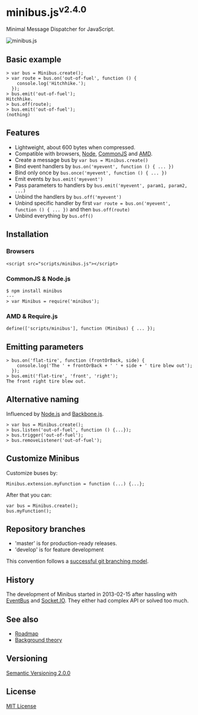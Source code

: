 # minibus.js<sup>v2.4.0</sup>

Minimal Message Dispatcher for JavaScript.

![minibus.js](../master/doc/img/minibus.png?raw=true)


## Basic example

    > var bus = Minibus.create();
    > var route = bus.on('out-of-fuel', function () {
        console.log('Hitchhike.');
      });
    > bus.emit('out-of-fuel');
    Hitchhike.
    > bus.off(route);
    > bus.emit('out-of-fuel');
    (nothing)


## Features

- Lightweight, about 600 bytes when compressed.
- Compatible with browsers, [Node](http://nodejs.org/), [CommonJS](http://wiki.commonjs.org/wiki/CommonJS) and [AMD](https://github.com/amdjs/amdjs-api/wiki/AMD).
- Create a message bus by `var bus = Minibus.create()`
- Bind event handlers by `bus.on('myevent', function () { ... })`
- Bind only once by `bus.once('myevent', function () { ... })`
- Emit events by `bus.emit('myevent')`
- Pass parameters to handlers by `bus.emit('myevent', param1, param2, ...)`
- Unbind the handlers by `bus.off('myevent')`
- Unbind specific handler by first `var route = bus.on('myevent', function () { ... })` and then `bus.off(route)`
- Unbind everything by `bus.off()`


## Installation

### Browsers

    <script src="scripts/minibus.js"></script>

### CommonJS & Node.js

    $ npm install minibus
    ---
    > var Minibus = require('minibus');

### AMD & Require.js

    define(['scripts/minibus'], function (Minibus) { ... });


## Emitting parameters

    > bus.on('flat-tire', function (frontOrBack, side) {
        console.log('The ' + frontOrBack + ' ' + side + ' tire blew out');
      });
    > bus.emit('flat-tire', 'front', 'right');
    The front right tire blew out.

## Alternative naming
Influenced by [Node.js](http://nodejs.org/) and [Backbone.js](http://backbonejs.org/).

    > var bus = Minibus.create();
    > bus.listen('out-of-fuel', function () {...});
    > bus.trigger('out-of-fuel');
    > bus.removeListener('out-of-fuel');

## Customize Minibus

Customize buses by:

    Minibus.extension.myFunction = function (...) {...};

After that you can:

    var bus = Minibus.create();
    bus.myFunction();

## Repository branches

- 'master' is for production-ready releases.
- 'develop' is for feature development

This convention follows a [successful git branching model](http://nvie.com/posts/a-successful-git-branching-model/).

## History

The development of Minibus started in 2013-02-15 after hassling with [EventBus](https://github.com/krasimir/EventBus) and [Socket.IO](http://socket.io/). They either had complex API or solved too much.

## See also

- [Roadmap](doc/roadmap.md)
- [Background theory](doc/theory.md)

## Versioning

[Semantic Versioning 2.0.0](http://semver.org/)

## License

[MIT License](../blob/master/LICENSE)
